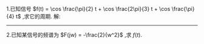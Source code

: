1.已知信号 $f(t) = \cos \frac{\pi}{2} t + \cos \frac{2\pi}{3} t + \cos \frac{\pi}{4} t$ ,求它的周期.
解:

---
2.已知某信号的频谱为 $F(jw) = -\frac{2}{w^2}$ ,求 $f(t)$.






